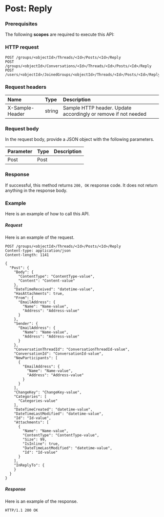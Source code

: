 # Post: Reply


### Prerequisites
The following **scopes** are required to execute this API: 
### HTTP request
<!-- { "blockType": "ignored" } -->
```http
POST /groups/<objectId>/Threads/<Id>/Posts/<Id>/Reply
POST /groups/<objectId>/Conversations/<Id>/Threads/<Id>/Posts/<Id>/Reply
POST /users/<objectId>/JoinedGroups/<objectId>/Threads/<Id>/Posts/<Id>/Reply

```
### Request headers
| Name       | Type | Description|
|:---------------|:--------|:----------|
| X-Sample-Header  | string  | Sample HTTP header. Update accordingly or remove if not needed|

### Request body
In the request body, provide a JSON object with the following parameters.

| Parameter	   | Type	|Description|
|:---------------|:--------|:----------|
|Post|Post||

### Response
If successful, this method returns `200, OK` response code. It does not return anything in the response body.

### Example
Here is an example of how to call this API.
##### Request
Here is an example of the request.
<!-- {
  "blockType": "request",
  "name": "post_reply"
}-->
```http
POST /groups/<objectId>/Threads/<Id>/Posts/<Id>/Reply
Content-type: application/json
Content-length: 1141

{
  "Post": {
    "Body": {
      "ContentType": "ContentType-value",
      "Content": "Content-value"
    },
    "DateTimeReceived": "datetime-value",
    "HasAttachments": true,
    "From": {
      "EmailAddress": {
        "Name": "Name-value",
        "Address": "Address-value"
      }
    },
    "Sender": {
      "EmailAddress": {
        "Name": "Name-value",
        "Address": "Address-value"
      }
    },
    "ConversationThreadId": "ConversationThreadId-value",
    "ConversationId": "ConversationId-value",
    "NewParticipants": [
      {
        "EmailAddress": {
          "Name": "Name-value",
          "Address": "Address-value"
        }
      }
    ],
    "ChangeKey": "ChangeKey-value",
    "Categories": [
      "Categories-value"
    ],
    "DateTimeCreated": "datetime-value",
    "DateTimeLastModified": "datetime-value",
    "Id": "Id-value",
    "Attachments": [
      {
        "Name": "Name-value",
        "ContentType": "ContentType-value",
        "Size": 99,
        "IsInline": true,
        "DateTimeLastModified": "datetime-value",
        "Id": "Id-value"
      }
    ],
    "InReplyTo": {
    }
  }
}
```

##### Response
Here is an example of the response.
<!-- {
  "blockType": "response",
  "truncated": false,
  "@odata.type": "microsoft.graph.none"
} -->
```http
HTTP/1.1 200 OK
```

<!-- uuid: fb577414-7317-498f-a0b0-c5f93d0f7640
2015-10-19 09:46:35 UTC -->
<!-- {
  "type": "#page.annotation",
  "description": "Post: Reply",
  "keywords": "",
  "section": "documentation",
  "tocPath": ""
}-->